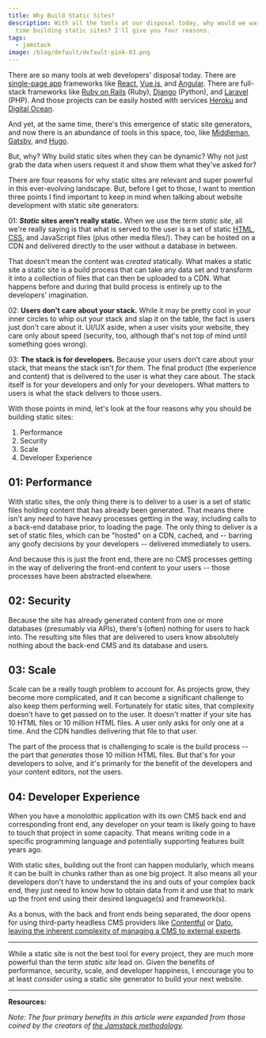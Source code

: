 ```yaml
---
title: Why Build Static Sites?
description: With all the tools at our disposal today, why would we waste our
  time building static sites? I'll give you four reasons.
tags:
  - jamstack
image: /blog/default/default-pink-03.png
---
```


There are so many tools at web developers' disposal today. There are [single-page app](https://en.wikipedia.org/wiki/Single-page_application) frameworks like [React](https://reactjs.org/), [Vue.js](https://vuejs.org/), and [Angular](https://angular.io/). There are full-stack frameworks like [Ruby on Rails](https://rubyonrails.org/) (Ruby), [Django](https://www.djangoproject.com/) (Python), and [Laravel](https://laravel.com/) (PHP). And those projects can be easily hosted with services [Heroku](https://www.heroku.com/) and [Digital Ocean](https://www.digitalocean.com/).

And yet, at the same time, there's this emergence of static site generators, and now there is an abundance of tools in this space, too, like [Middleman](https://middlemanapp.com/), [Gatsby](https://www.gatsbyjs.org/), and [Hugo](https://gohugo.io/).

But, why? Why build static sites when they can be dynamic? Why not just grab the data when users request it and show them what they've asked for?

There are four reasons for why static sites are relevant and super powerful in this ever-evolving landscape. But, before I get to those, I want to mention three points I find important to keep in mind when talking about website development with static site generators:

01: **_Static_ sites aren't really static.** When we use the term _static site_, all we're really saying is that what is served to the user is a set of static [HTML](/blog/wtf-is-html/), [CSS](/blog/wtf-is-css/), and JavaScript files (plus other media files/). They can be hosted on a CDN and delivered directly to the user without a database in between.

That doesn't mean the content was _created_ statically. What makes a static site a static site is a build process that can take any data set and transform it into a collection of files that can then be uploaded to a CDN. What happens before and during that build process is entirely up to the developers' imagination.

02: **Users don't care about your stack.** While it may be pretty cool in your inner circles to whip out your stack and slap it on the table, the fact is users just don't care about it. UI/UX aside, when a user visits your website, they care only about speed (security, too, although that's not top of mind until something goes wrong).

03: **The stack is for developers.** Because your users don't care about your stack, that means the stack isn't _for_ them. The final product (the experience and content) that is delivered to the user is what they care about. The stack itself is for your developers and only for your developers. What matters to users is what the stack delivers to those users.

With those points in mind, let's look at the four reasons why you should be building static sites:

1. Performance
2. Security
3. Scale
4. Developer Experience

## 01: Performance

With static sites, the only thing there is to deliver to a user is a set of static files holding content that has already been generated. That means there isn't any _need_ to have heavy processes getting in the way, including calls to a back-end database prior, to loading the page. The only thing to deliver is a set of static files, which can be "hosted" on a CDN, cached, and -- barring any goofy decisions by your developers -- delivered immediately to users.

And because this is just the front end, there are no CMS processes getting in the way of delivering the front-end content to your users -- those processes have been abstracted elsewhere.

## 02: Security

Because the site has already generated content from one or more databases (presumably via APIs), there's (often) nothing for users to hack into. The resulting site files that are delivered to users know absolutely nothing about the back-end CMS and its database and users.

## 03: Scale

Scale can be a really tough problem to account for. As projects grow, they become more complicated, and it can become a significant challenge to also keep them performing well. Fortunately for static sites, that complexity doesn't have to get passed on to the user. It doesn't matter if your site has 10 HTML files or 10 million HTML files. A user only asks for only one at a time. And the CDN handles delivering that file to that user.

The part of the process that is challenging to scale is the build process -- the part that _generates_ those 10 million HTML files. But that's for your developers to solve, and it's primarily for the benefit of the developers and your content editors, not the users.

## 04: Developer Experience

When you have a monolothic application with its own CMS back end and corresponding front end, any developer on your team is likely going to have to touch that project in some capacity. That means writing code in a specific programming language and potentially supporting features built years ago.

With static sites, building out the front can happen modularly, which means it can be built in chunks rather than as one big project. It also means all your developers don't have to understand the ins and outs of your complex back end, they just need to know how to obtain data from it and use that to mark up the front end using their desired language(s) and framework(s).

As a bonus, with the back and front ends being separated, the door opens for using third-party headless CMS providers like [Contentful](https://www.contentful.com/) or [Dato](https://www.datocms.com/), [leaving the inherent complexity of managing a CMS to external experts](/blog/four-key-factors-build-v-buy-software/).

---

While a static site is not the best tool for every project, they are much more powerful than the term _static site_ lead on. Given the benefits of performance, security, scale, and developer happiness, I encourage you to at least _consider_ using a static site generator to build your next website.

---

**Resources:**

_Note: The four primary benefits in this article were expanded from those coined by the creators of [the Jamstack methodology](https://jamstack.org/)._
